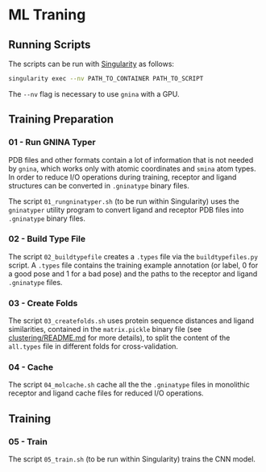 # ML Traning

## Running Scripts

The scripts can be run with [Singularity](https://sylabs.io/singularity/) as follows:

```bash
singularity exec --nv PATH_TO_CONTAINER PATH_TO_SCRIPT
```

The `--nv` flag is necessary to use `gnina` with a GPU.

## Training Preparation

### 01 - Run GNINA Typer

PDB files and other formats contain a lot of information that is not needed by `gnina`, which works only with atomic coordinates and `smina` atom types. In order to reduce I/O operations during training, receptor and ligand structures can be converted in `.gninatype` binary files.

The script `01_rungninatyper.sh` (to be run within Singularity) uses the `gninatyper` utility program to convert ligand and receptor PDB files into `.gninatype` binary files.

### 02 - Build Type File

The script `02_buildtypefile` creates a `.types` file via the `buildtypefiles.py` script. A `.types` file contains the training example annotation (or label, 0 for a good pose and 1 for a bad pose) and the paths to the receptor and ligand `.gninatype` files.

### 03 - Create Folds

The script `03_createfolds.sh` uses protein sequence distances and ligand similarities, contained in the `matrix.pickle` binary file (see [clustering/README.md](clustering/README.md) for more details), to split the content of the `all.types` file in different folds for cross-validation.

### 04 - Cache

The script `04_molcache.sh` cache all the the `.gninatype` files in monolithic receptor and ligand cache files for reduced I/O operations.

## Training

### 05 - Train

The script `05_train.sh` (to be run within Singularity) trains the CNN model.
